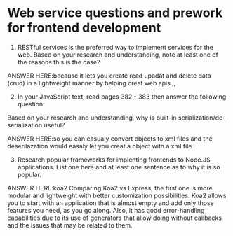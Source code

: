 # Web service questions and prework for frontend development

1. RESTful services is the preferred way to implement services for the web. Based on your research and understanding, note at least one of the reasons this is the case?

ANSWER HERE:because it lets you create read upadat and delete data (crud) in a lightweight manner by helping creat web apis ,, 

2. In your JavaScript text, read pages 382 - 383 then answer the following question:

Based on your research and understanding, why is built-in serialization/de-serialization useful?

ANSWER HERE:so you can easualy convert objects to xml files and the deserilazation would easaly let you creat a object with a xml file

3. Research popular frameworks for implenting frontends to Node.JS applications. List one here and at least one sentence as to why it is so popular.

ANSWER HERE:koa2
Comparing Koa2 vs Express, the first one is more modular and lightweight with better customization possibilities. Koa2 allows you to start with an application that is almost empty and add only those features you need, as you go along. Also, it has good error-handling capabilities due to its use of generators that allow doing without callbacks and the issues that may be related to them.


